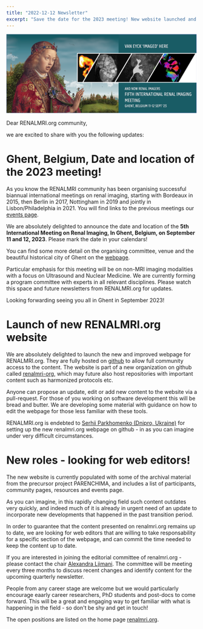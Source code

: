 ```yaml
---
title: "2022-12-12 Newsletter"
excerpt: "Save the date for the 2023 meeting! New website launched and open positions.."
---
```


[![promo](/assets/images/gent_images/gent_promo.png)](https://renalmri.org/events/gent2023)

Dear RENALMRI.org community,

we are excited to share with you the following updates:

# Ghent, Belgium, Date and location of the 2023 meeting!

As you know the RENALMRI community has been organising successful biannual international meetings on renal imaging, starting with Bordeaux in 2015, then Berlin in 2017, Nottingham in 2019 and jointly in Lisbon/Philadelphia in 2021. You will find links to the previous meetings our [events page](https://renalmri.org/events/).

We are absolutely delighted to announce the date and location of the **5th International Meeting on Renal Imaging, In Ghent, Belgium, on September 11 and 12, 2023**. Please mark the date in your calendars!

You can find some more detail on the organising committee, venue and the beautiful historical city of Ghent on the [webpage](https://renalmri.org/events/gent2023). 

Particular emphasis for this meeting will be on non-MRI imaging modalities with a focus on Ultrasound and Nuclear Medicine. We are currently forming a program committee with experts in all relevant disciplines. Please watch this space and future newsletters from RENALMRI.org for updates.

Looking forwarding seeing you all in Ghent in September 2023!

# Launch of new RENALMRI.org website

We are absolutely delighted to launch the new and improved webpage for RENALMRI.org. They are fully hosted on [github](https://github.com/renalmri-org/website.github.io) to allow full community access to the content. The website is part of a new organization on github called [renalmri-org](https://github.com/renalmri-org), which may future also host repositories with important content such as harmonized protocols etc. 

Anyone can propose an update, edit or add new content to the website via a pull-request. For those of you working on software development this will be bread and butter. We are developing some material with guidance on how to edit the webpage for those less familiar with these tools.

RENALMRI.org is endebted to [Serhii Parkhomenko (Dnipro, Ukraine)](https://www.upwork.com/freelancers/~01ebd40dbf6407cae2) for setting up the new renalmri.org webpage on github - in as you can imagine under very difficult circumstances. 

# New roles - looking for web editors!

The new website is currently populated with some of the archival material from the precursor project PARENCHIMA, and includes a list of participants, community pages, resources and events page. 

As you can imagine, in this rapidly changing field such content outdates very quickly, and indeed much of it is already in urgent need of an update to incorporate new developments that happened in the past transition period.

In order to guarantee that the content presented on renalmri.org remains up to date, we are looking for web editors that are willing to take responsability for a specific section of the webpage, and can commit the time needed to keep the content up to date. 

If you are interested in joining the editorial committee of renalmri.org - please contact the chair [Alexandra Ljimani](mailto:alexandra_ljimani@yahoo.de). The committee will be meeting every three months to discuss recent changes and identify content for the upcoming quarterly newsletter. 

People from any career stage are welcome but we would particularly encourage eaarly career researchers, PhD students and post-docs to come forward. This will be a great and engaging way to get familiar with what is happening in the field - so don't be shy and get in touch! 

The open positions are listed on the home page [renalmri.org](https://renalmri.org/).






